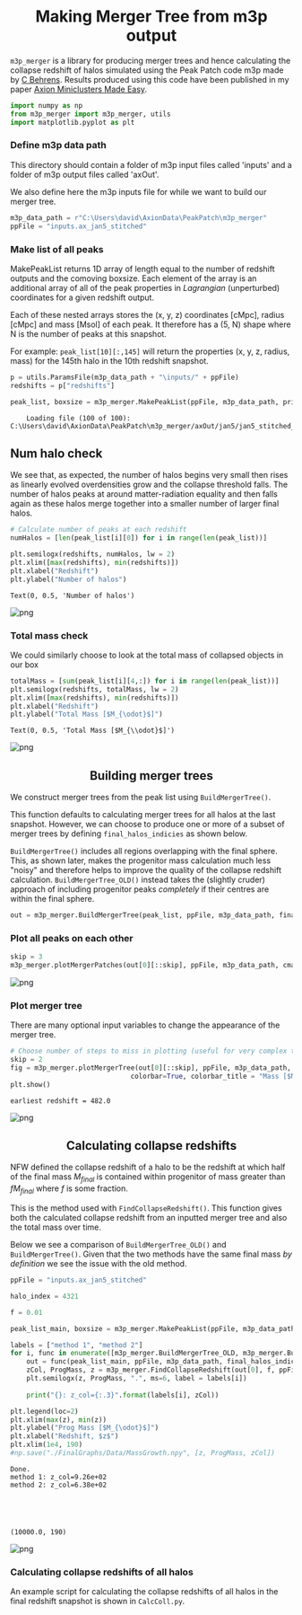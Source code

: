 <center><h1>Making Merger Tree from m3p output</h1></center>

`m3p_merger` is a library for producing merger trees and hence calculating the collapse redshift of halos simulated using the Peak Patch code m3p made by [C Behrens](https://github.com/cbehren). Results produced using this code have been published in my paper [Axion Miniclusters Made Easy](https://arxiv.org/abs/2006.08637).



```python
import numpy as np
from m3p_merger import m3p_merger, utils
import matplotlib.pyplot as plt
```

### Define m3p data path

This directory should contain a folder of m3p input files called 'inputs' and a folder of m3p output files called 'axOut'.

We also define here the m3p inputs file for while we want to build our merger tree.


```python
m3p_data_path = r"C:\Users\david\AxionData\PeakPatch\m3p_merger"
ppFile = "inputs.ax_jan5_stitched"
```

### Make list of all peaks
MakePeakList returns 1D array of length equal to the number of redshift outputs and the comoving boxsize. Each element of the array is an additional array of all of the peak properties in *Lagrangian* (unperturbed) coordinates for a given redshift output.

Each of these nested arrays stores the (x, y, z) coordinates [cMpc], radius [cMpc] and mass [Msol] of each peak. It therefore has a (5, N) shape where N is the number of peaks at this snapshot. 

For example: `peak_list[10][:,145]` will return the properties (x, y, z, radius, mass) for the 145th halo in the 10th redshift snapshot.


```python
p = utils.ParamsFile(m3p_data_path + "\inputs/" + ppFile)
redshifts = p["redshifts"] 

peak_list, boxsize = m3p_merger.MakePeakList(ppFile, m3p_data_path, printOutput = True)
```

    	Loading file (100 of 100): C:\Users\david\AxionData\PeakPatch\m3p_merger/axOut/jan5/jan5_stitched_final_halos_99.hdf5
    

## Num halo check

We see that, as expected, the number of halos begins very small then rises as linearly evolved overdensities grow and the collapse threshold falls. The number of halos peaks at around matter-radiation equality and then falls again as these halos merge together into a smaller number of larger final halos.


```python
# Calculate number of peaks at each redshift
numHalos = [len(peak_list[i][0]) for i in range(len(peak_list))]

plt.semilogx(redshifts, numHalos, lw = 2)
plt.xlim([max(redshifts), min(redshifts)])
plt.xlabel("Redshift")
plt.ylabel("Number of halos")
```




    Text(0, 0.5, 'Number of halos')




    
![png](example_plots/output_7_1.png)
    


### Total mass check

We could similarly choose to look at the total mass of collapsed objects in our box



```python
totalMass = [sum(peak_list[i][4,:]) for i in range(len(peak_list))]
plt.semilogx(redshifts, totalMass, lw = 2)
plt.xlim([max(redshifts), min(redshifts)])
plt.xlabel("Redshift")
plt.ylabel("Total Mass [$M_{\odot}$]")
```




    Text(0, 0.5, 'Total Mass [$M_{\\odot}$]')




    
![png](example_plots/output_9_1.png)
    


<h2><center>Building merger trees</center></h2> 

We construct merger trees from the peak list using `BuildMergerTree()`. 

This function defaults to calculating merger trees for all halos at the last snapshot. However, we can choose to produce one or more of a subset of merger trees by defining `final_halos_indicies` as shown below. 

`BuildMergerTree()` includes all regions overlapping with the final sphere. This, as shown later, makes the progenitor mass calculation much less "noisy" and therefore helps to improve the quality of the collapse redshift calculation. `BuildMergerTree_OLD()` instead takes the (slightly cruder) approach of including progenitor peaks *completely* if their centres are within the final sphere. 


```python
out = m3p_merger.BuildMergerTree(peak_list, ppFile, m3p_data_path, final_halos_indicies = 4321)
```

### Plot all peaks on each other


```python
skip = 3
m3p_merger.plotMergerPatches(out[0][::skip], ppFile, m3p_data_path, cmap = "viridis")
```


    
![png](example_plots/output_13_0.png)
    


### Plot merger tree

There are many optional input variables to change the appearance of the merger tree.


```python
# Choose number of steps to miss in plotting (useful for very complex trees)
skip = 2
fig = m3p_merger.plotMergerTree(out[0][::skip], ppFile, m3p_data_path, font_size = 16, log = True,
                              colorbar=True, colorbar_title = "Mass [$M_{\odot}$]", cmap = "plasma_r")
plt.show()
```

    earliest redshift = 482.0
    


    
![png](example_plots/output_15_1.png)
    


<h2><center>Calculating collapse redshifts</center></h2> 

NFW defined the collapse redshift of a halo to be the redshift at which half of the final mass $M_{final}$ is contained within progenitor of mass greater than $fM_{final}$ where $f$ is some fraction.

This is the method used with `FindCollapseRedshift()`. This function gives both the calculated collapse redshift from an inputted merger tree and also the total mass over time. 

Below we see a comparison of `BuildMergerTree_OLD()` and `BuildMergerTree()`. Given that the two methods have the same final mass _by definition_ we see the issue with the old method.


```python
ppFile = "inputs.ax_jan5_stitched"

halo_index = 4321

f = 0.01

peak_list_main, boxsize = m3p_merger.MakePeakList(ppFile, m3p_data_path, startIndex = 0, massType = "unstripped")

labels = ["method 1", "method 2"]
for i, func in enumerate([m3p_merger.BuildMergerTree_OLD, m3p_merger.BuildMergerTree]):
    out = func(peak_list_main, ppFile, m3p_data_path, final_halos_indicies = halo_index)
    zCol, ProgMass, z = m3p_merger.FindCollapseRedshift(out[0], f, ppFile, m3p_data_path, startIndex = 0, interp = "None")
    plt.semilogx(z, ProgMass, ".", ms=6, label = labels[i])
    
    print("{}: z_col={:.3}".format(labels[i], zCol))

plt.legend(loc=2)
plt.xlim(max(z), min(z))
plt.ylabel("Prog Mass [$M_{\odot}$]")
plt.xlabel("Redshift, $z$")
plt.xlim(1e4, 190)
#np.save("./FinalGraphs/Data/MassGrowth.npy", [z, ProgMass, zCol])
```

    Done.
    method 1: z_col=9.26e+02
    method 2: z_col=6.38e+02
    




    (10000.0, 190)




    
![png](example_plots/output_17_2.png)
    


### Calculating collapse redshifts of all halos

An example script for calculating the collapse redshifts of all halos in the final redshift snapshot is shown in `CalcColl.py`.
